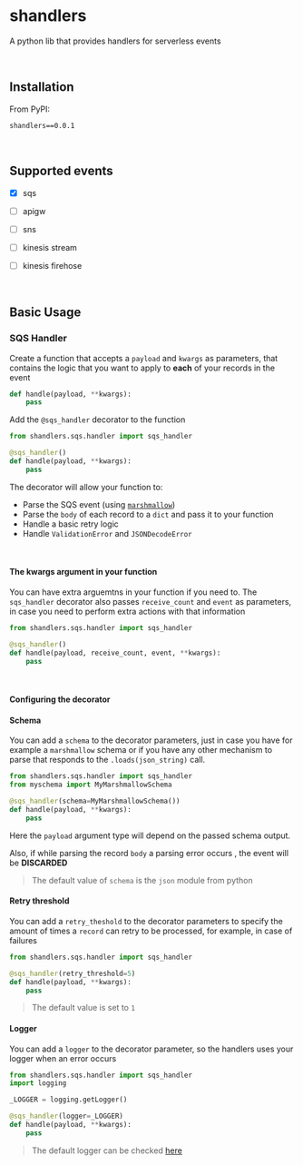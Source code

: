 # shandlers

A python lib that provides handlers for serverless events

&nbsp;
## Installation

From PyPI:

    shandlers==0.0.1

&nbsp;
## Supported events
- [x] sqs
- [ ] apigw
- [ ] sns
- [ ] kinesis stream
- [ ] kinesis firehose


&nbsp;
## Basic Usage

### SQS Handler

Create a function that accepts a `payload` and `kwargs` as parameters, that contains the logic
that you want to apply to **each** of your records in the event

```python
def handle(payload, **kwargs):
    pass
```

Add the `@sqs_handler` decorator to the function

```python
from shandlers.sqs.handler import sqs_handler

@sqs_handler()
def handle(payload, **kwargs):
    pass
```

The decorator will allow your function to:
- Parse the SQS event (using [`marshmallow`](https://github.com/marshmallow-code/marshmallow))
- Parse the `body` of each record to a `dict` and pass it to your function
- Handle a basic retry logic
- Handle `ValidationError` and `JSONDecodeError`

&nbsp;
#### The kwargs argument in your function

You can have extra arguemtns in your function if you need to. The `sqs_handler` decorator
also passes `receive_count` and `event` as parameters, in case you need to perform
extra actions with that information

```python
from shandlers.sqs.handler import sqs_handler

@sqs_handler()
def handle(payload, receive_count, event, **kwargs):
    pass
```

&nbsp;
#### Configuring the decorator

#### Schema

You can add a `schema` to the decorator parameters, just in case you have for example
a `marshmallow` schema or if you have any other mechanism to parse that responds to
the `.loads(json_string)` call.

```python
from shandlers.sqs.handler import sqs_handler
from myschema import MyMarshmallowSchema

@sqs_handler(schema=MyMarshmallowSchema())
def handle(payload, **kwargs):
    pass
```

Here the `payload` argument type will depend on the passed schema output.

Also, if while parsing the record `body` a parsing error occurs , the event
will be **DISCARDED**

> The default value of `schema` is the `json` module from python

#### Retry threshold

You can add a `retry_theshold` to the decorator parameters to specify the
amount of times a `record` can retry to be processed, for example, in case of failures

```python
from shandlers.sqs.handler import sqs_handler

@sqs_handler(retry_threshold=5)
def handle(payload, **kwargs):
    pass
```

> The default value is set to `1`

#### Logger

You can add a `logger` to the decorator parameter, so the handlers uses your logger
when an error occurs

```python
from shandlers.sqs.handler import sqs_handler
import logging

_LOGGER = logging.getLogger()

@sqs_handler(logger=_LOGGER)
def handle(payload, **kwargs):
    pass
```

> The default logger can be checked [here](shandlers/logger.py)
